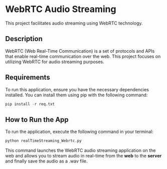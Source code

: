 # WebRTC Audio Streaming

This project facilitates audio streaming using WebRTC technology.

## Description

WebRTC (Web Real-Time Communication) is a set of protocols and APIs that enable real-time communication over the web. This project focuses on utilizing WebRTC for audio streaming purposes.

## Requirements

To run this application, ensure you have the necessary dependencies installed. You can install them using pip with the following command:

```python
pip install -r req.txt
```

## How to Run the App

To run the application, execute the following command in your terminal:

```python
python realTimeStreaming_Webrtc.py
```

This command launches the WebRTC audio streaming application on the web and allows you to stream audio in real-time from the **web** to the **server** and finally save the audio as a .wav file.



